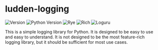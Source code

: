 # ludden-logging

![Version](https://img.shields.io/badge/version-0.1.8-navy) ![Python Version](https://img.shields.io/badge/python-3.10%2B-blue) ![Rye](https://img.shields.io/badge/rye-0.9.0-green) ![Rich](https://img.shields.io/badge/rich-10.12.0-brightgreen) ![Loguru](https://img.shields.io/badge/loguru-0.5.3-red)

This is a simple logging library for Python. It is designed to be easy to use and easy to understand. It is not designed to be the most feature-rich logging library, but it should be sufficient for most use cases.
